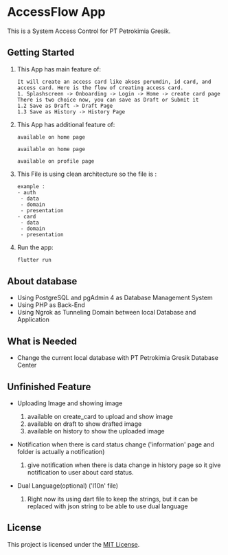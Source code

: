 # AccessFlow App

This is a System Access Control for PT Petrokimia Gresik.

## Getting Started

1. This App has main feature of:

    ```CREATE ACCESS CARD
    It will create an access card like akses perumdin, id card, and access card. Here is the flow of creating access card.
    1. Splashscreen -> Onboarding -> Login -> Home -> create card page 
    There is two choice now, you can save as Draft or Submit it
    1.2 Save as Draft -> Draft Page
    1.3 Save as History -> History Page
    ```

2. This App has additional feature of:

    ```CARD TYPE INFORMATION
    available on home page
    ```
    ```APP USER GUIDE
    available on home page
    ```
    ```GENERAL INFORMATION (FAQ, Call Center, Terms of Service, etc.)
    available on profile page
    ```        

3. This File is using clean architecture so the file is :

    ```STRCTURED FROM FUNCTION FIRST TO LAYER
    example : 
    - auth
     - data
     - domain
     - presentation
    - card
     - data
     - domain
     - presentation
    ```

4. Run the app:

    ```BASH
    flutter run
    ```

## About database

- Using PostgreSQL and pgAdmin 4 as Database Management System
- Using PHP as Back-End
- Using Ngrok as Tunneling Domain between local Database and Application

## What is Needed

- Change the current local database with PT Petrokimia Gresik Database Center

## Unfinished Feature

- Uploading Image and showing image
  1. available on create_card to upload and show image
  2. available on draft to show drafted image
  3. available on history to show the uploaded image

- Notification when there is card status change ('information' page and folder is actually a notification)
  1. give notification when there is data change in history page so it give notification to user about card status.

- Dual Language(optional) ('l10n' file)
  1. Right now its using dart file to keep the strings, but it can be replaced with json string to be able to use dual language

## License

This project is licensed under the [MIT License](LICENSE).